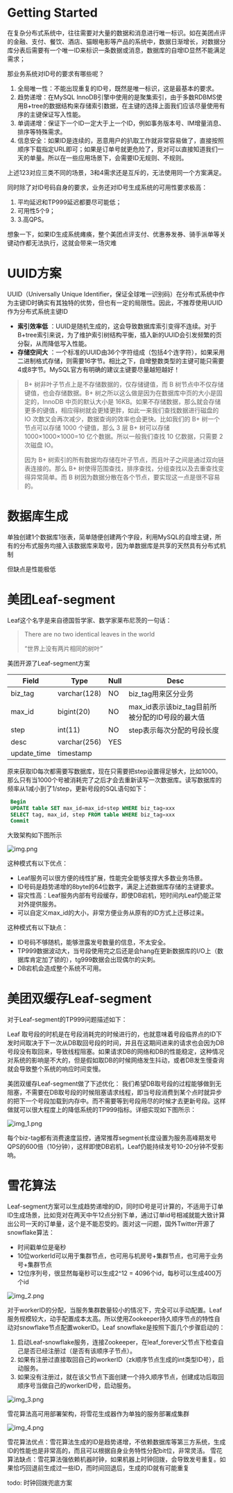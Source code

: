 # Getting Started
在复杂分布式系统中，往往需要对大量的数据和消息进行唯一标识。如在美团点评的金融、支付、餐饮、酒店、猫眼电影等产品的系统中，数据日渐增长，对数据分库分表后需要有一个唯一ID来标识一条数据或消息，数据库的自增ID显然不能满足需求；

那业务系统对ID号的要求有哪些呢？

1. 全局唯一性：不能出现重复的ID号，既然是唯一标识，这是最基本的要求。
2. 趋势递增：在MySQL InnoDB引擎中使用的是聚集索引，由于多数RDBMS使用B+tree的数据结构来存储索引数据，在主键的选择上面我们应该尽量使用有序的主键保证写入性能。
3. 单调递增：保证下一个ID一定大于上一个ID，例如事务版本号、IM增量消息、排序等特殊需求。
4. 信息安全：如果ID是连续的，恶意用户的扒取工作就非常容易做了，直接按照顺序下载指定URL即可；如果是订单号就更危险了，竞对可以直接知道我们一天的单量。所以在一些应用场景下，会需要ID无规则、不规则。

上述123对应三类不同的场景，3和4需求还是互斥的，无法使用同一个方案满足。

同时除了对ID号码自身的要求，业务还对ID号生成系统的可用性要求极高：

1. 平均延迟和TP999延迟都要尽可能低；
2. 可用性5个9；
3. 3.高QPS。

想象一下，如果ID生成系统瘫痪，整个美团点评支付、优惠券发券、骑手派单等关键动作都无法执行，这就会带来一场灾难

# UUID方案

UUID（Universally Unique Identifier，保证全球唯一识别码）在分布式系统中作为主键ID时确实有其独特的优势，但也有一定的局限性。因此，不推荐使用UUID作为分布式系统主键ID

* **索引效率低** ：UUID是随机生成的，这会导致数据库索引变得不连续。对于B+tree索引来说，为了维护索引树结构平衡，插入新的UUID会引发频繁的页分裂，从而降低写入性能。
* **存储空间大** ：一个标准的UUID由36个字符组成（包括4个连字符），如果采用二进制格式存储，则需要16字节。相比之下，自增整数类型的主键可能只需要4或8字节。MySQL官方有明确的建议主键要尽量越短越好！

> B+ 树非叶子节点上是不存储数据的，仅存储键值，而 B 树节点中不仅存储键值，也会存储数据。B+ 树之所以这么做是因为在数据库中页的大小是固定的，InnoDB 中页的默认大小是 16KB。如果不存储数据，那么就会存储更多的键值，相应得树就会更矮更胖，如此一来我们查找数据进行磁盘的 IO 次数又会再次减少，数据查询的效率也会更快。比如我们的 B+ 树一个节点可以存储 1000 个键值，那么 3 层 B+ 树可以存储 1000×1000×1000=10 亿个数据。所以一般我们查找 10 亿数据，只需要 2 次磁盘 IO。
>
> 因为 B+ 树索引的所有数据均存储在叶子节点，而且叶子之间是通过双向链表连接的。那么 B+ 树使得范围查找，排序查找，分组查找以及去重查找变得异常简单。而 B 树因为数据分散在各个节点，要实现这一点是很不容易的。

# 数据库生成

单独创建1个数据库1张表，简单随便创建两个字段，利用MySQL的自增主键，所有的分布式服务均接入该数据库来取号，因为单数据库是共享的天然具有分布式机制

但缺点是性能极低

# 美团Leaf-segment

Leaf这个名字是来自德国哲学家、数学家莱布尼茨的一句话：

> There are no two identical leaves in the world
>
> “世界上没有两片相同的树叶”

美团开源了Leaf-segment方案

| Field       | Type         | Null | Desc                                            |
| ----------- | ------------ | ---- | ----------------------------------------------- |
| biz_tag     | varchar(128) | NO   | biz_tag用来区分业务                             |
| max_id      | bigint(20)   | NO   | max_id表示该biz_tag目前所被分配的ID号段的最大值 |
| step        | int(11)      | NO   | step表示每次分配的号段长度                      |
| desc        | varchar(256) | YES  |                                                 |
| update_time | timestamp    |      |                                                 |

原来获取ID每次都需要写数据库，现在只需要把step设置得足够大，比如1000。那么只有当1000个号被消耗完了之后才会去重新读写一次数据库。读写数据库的频率从1减小到了1/step，更新号段的SQL语句如下：

```sql
 Begin
 UPDATE table SET max_id=max_id+step WHERE biz_tag=xxx
 SELECT tag, max_id, step FROM table WHERE biz_tag=xxx
 Commit
```

大致架构如下图所示

![img.png](pics/img.png)

这种模式有以下优点：

- Leaf服务可以很方便的线性扩展，性能完全能够支撑大多数业务场景。
- ID号码是趋势递增的8byte的64位数字，满足上述数据库存储的主键要求。
- 容灾性高：Leaf服务内部有号段缓存，即使DB宕机，短时间内Leaf仍能正常对外提供服务。
- 可以自定义max_id的大小，非常方便业务从原有的ID方式上迁移过来。

这种模式有以下缺点：

- ID号码不够随机，能够泄露发号数量的信息，不太安全。
- TP999数据波动大，当号段使用完之后还是会hang在更新数据库的I/O上（数据库肯定加了锁的），tg999数据会出现偶尔的尖刺。
- DB宕机会造成整个系统不可用。

# 美团双缓存Leaf-segment

对于Leaf-segment的TP999问题描述如下：

Leaf 取号段的时机是在号段消耗完的时候进行的，也就意味着号段临界点的ID下发时间取决于下一次从DB取回号段的时间，并且在这期间进来的请求也会因为DB号段没有取回来，导致线程阻塞。如果请求DB的网络和DB的性能稳定，这种情况对系统的影响是不大的，但是假如取DB的时候网络发生抖动，或者DB发生慢查询就会导致整个系统的响应时间变慢。

美团双缓存Leaf-segment做了下述优化：
我们希望DB取号段的过程能够做到无阻塞，不需要在DB取号段的时候阻塞请求线程，即当号段消费到某个点时就异步的把下一个号段加载到内存中。而不需要等到号段用尽的时候才去更新号段。这样做就可以很大程度上的降低系统的TP999指标。详细实现如下图所示：

![img_1.png](pics/img_1.png)

每个biz-tag都有消费速度监控，通常推荐segment长度设置为服务高峰期发号QPS的600倍（10分钟），这样即使DB宕机，Leaf仍能持续发号10-20分钟不受影响。

# 雪花算法

Leaf-segment方案可以生成趋势递增的ID，同时ID号是可计算的，不适用于订单ID生成场景，比如竞对在两天中午12点分别下单，通过订单id号相减就能大致计算出公司一天的订单量，这个是不能忍受的。面对这一问题，国外Twitter开源了snowflake算法：

- 时间戳单位是毫秒
- 10位workerId可以用于集群节点，也可用与机房号+集群节点，也可用于业务号+集群节点
- 12位序列号，很显然每毫秒可以生成2^12 = 4096个id，每秒可以生成400万个id

![img_2.png](pics/img_2.png)

对于workerID的分配，当服务集群数量较小的情况下，完全可以手动配置。Leaf服务规模较大，动手配置成本太高。所以使用Zookeeper持久顺序节点的特性自动对snowflake节点配置wokerID。Leaf snowflake是按照下面几个步骤启动的：

1. 启动Leaf-snowflake服务，连接Zookeeper，在leaf_forever父节点下检查自己是否已经注册过（是否有该顺序子节点）。
2. 如果有注册过直接取回自己的workerID（zk顺序节点生成的int类型ID号），启动服务。
3. 如果没有注册过，就在该父节点下面创建一个持久顺序节点，创建成功后取回顺序号当做自己的workerID号，启动服务。

![img_3.png](pics/img_3.png)

雪花算法高可用部署架构，将雪花生成器作为单独的服务部署成集群

![img_4.png](pics/img_4.png)

雪花算法优点：雪花算法生成的ID是趋势递增，不依赖数据库等第三方系统，生成ID的性能也是非常高的，而且可以根据自身业务特性分配bit位，非常灵活。
雪花算法缺点：雪花算法强依赖机器时钟，如果机器上时钟回拨，会导致发号重复。如果恰巧回退前生成过一些ID，而时间回退后，生成的ID就有可能重复

todo: 时钟回拨兜底方案